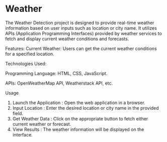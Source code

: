 # Weather

The Weather Detection project is designed to provide real-time weather information based on user inputs such as location or city name. It utilizes APIs (Application Programming Interfaces) provided by weather services to fetch and display current weather conditions and forecasts.

Features: Current Weather: Users can get the current weather conditions for a specified location.

Technologies Used:

Programming Language: HTML, CSS, JavaScript.

APIs: OpenWeatherMap API, Weatherstack API, etc.

Usage
1. Launch the Application : Open the web application in a browser.
2. Input Location : Enter the desired location or city name in the provided field.
3. Get Weather Data : Click on the appropriate button to fetch either current weather or forecast.
4. View Results : The weather information will be displayed on the interface.
